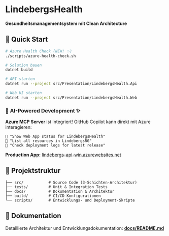 # LindebergsHealth

**Gesundheitsmanagementsystem mit Clean Architecture**

## 🚀 Quick Start

```bash
# Azure Health Check (NEW! ✨)
./scripts/azure-health-check.sh

# Solution bauen
dotnet build

# API starten
dotnet run --project src/Presentation/LindebergsHealth.Api

# Web UI starten
dotnet run --project src/Presentation/LindebergsHealth.Web
```

### 🤖 **AI-Powered Development** ✨

**Azure MCP Server** ist integriert! GitHub Copilot kann direkt mit Azure interagieren:

```
💬 "Show Web App status for LindebergsHealth"
💬 "List all resources in LindebergsRG" 
💬 "Check deployment logs for latest release"
```

**Production App:** [lindebergs-api-win.azurewebsites.net](https://lindebergs-api-win.azurewebsites.net)

## 📁 Projektstruktur

```
├── src/           # Source Code (3-Schichten-Architektur)
├── tests/         # Unit & Integration Tests
├── docs/          # Dokumentation & Architektur
├── build/         # CI/CD Konfigurationen
└── scripts/       # Entwicklungs- und Deployment-Skripte
```

## 📖 Dokumentation

Detaillierte Architektur und Entwicklungsdokumentation: **[docs/README.md](docs/README.md)** 
